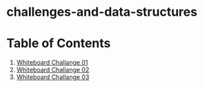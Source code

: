 # challenges-and-data-structures

# Table of Contents

1. [Whiteboard Challange 01](./whiteboard-challenges/cc-01/cc-01.md)
2. [Whiteboard Challange 02](./whiteboard-challenges/cc-02/cc-02.md)
3. [Whiteboard Challange 03](./whiteboard-challenges/cc-03/cc-03.md)


